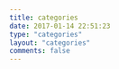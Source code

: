 ```yaml
---
title: categories
date: 2017-01-14 22:51:23
type: "categories"
layout: "categories"
comments: false
---
```

